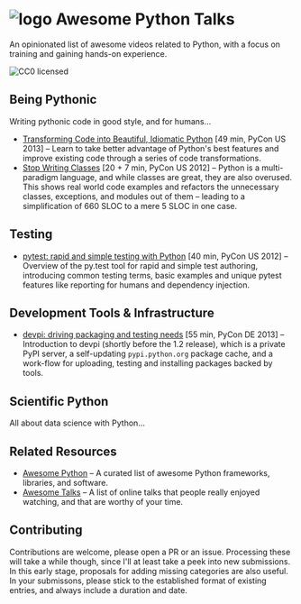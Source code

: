 # ![logo](https://raw.githubusercontent.com/jhermann/awesome-python-talks/master/static/logo.png) Awesome Python Talks

An opinionated list of awesome videos related to Python, with a focus on training and gaining hands-on experience.

![CC0 licensed](http://img.shields.io/badge/license-CC0-red.svg)

## Being Pythonic

Writing pythonic code in good style, and for humans…

* [Transforming Code into Beautiful, Idiomatic Python](https://www.youtube.com/watch?v=OSGv2VnC0go) [49 min, PyCon US 2013] – Learn to take better advantage of Python's best features and improve existing code through a series of code transformations.
* [Stop Writing Classes](http://youtu.be/o9pEzgHorH0) [20 + 7 min, PyCon US 2012] – Python is a multi-paradigm language, and while classes are great, they are also overused. This shows real world code examples and refactors the unnecessary classes, exceptions, and modules out of them – leading to a simplification of 660 SLOC to a mere 5 SLOC in one case.


## Testing

* [pytest: rapid and simple testing with Python](http://www.youtube.com/watch?v=9LVqBQcFmyw) [40 min, PyCon US 2012] – Overview of the py.test tool for rapid and simple  test authoring, introducing common testing terms, basic examples and unique pytest features like reporting for humans and dependency injection.


## Development Tools & Infrastructure

* [devpi: driving packaging and testing needs](http://www.youtube.com/watch?v=84oOMBUUywI) [55 min, PyCon DE 2013] – Introduction to devpi (shortly before the 1.2 release), which is a private PyPI server, a self-updating `pypi.python.org` package cache, and a work-flow for uploading, testing and installing packages backed by tools.


## Scientific Python

All about data science with Python…


## Related Resources

* [Awesome Python](https://github.com/vinta/awesome-python) – A curated list of awesome Python frameworks, libraries, and software.
* [Awesome Talks](https://github.com/JanVanRyswyck/awesome-talks) – A list of online talks that people really enjoyed watching, and that are worthy of your time.


## Contributing

Contributions are welcome, please open a PR or an issue. Processing these will take a while though, since I'll at least take a peek into new submissions. In this early stage, proposals for adding missing categories are also useful. In your submissons, please stick to the established format of existing entries, and always include a duration and date.
